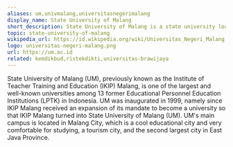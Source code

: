 ```yaml
---
aliases: um,univmalang,universitasnegerimalang
display_name: State University of Malang
short_description: State University of Malang is a state university located in Malang and Blitar, Indonesia.
topic: state-university-of-malang
wikipedia_url: https://id.wikipedia.org/wiki/Universitas_Negeri_Malang
logo: universitas-negeri-malang.png
url: https://um.ac.id
related: kemdikbud,ristekdikti,universitas-brawijaya
---
```

State University of Malang (UM), previously known as the Institute of Teacher Training and Education (IKIP) Malang, is one of the largest and well-known universities among 13 former Educational Personnel Education Institutions (LPTK) in Indonesia. UM was inaugurated in 1999, namely since IKIP Malang received an expansion of its mandate to become a university so that IKIP Malang turned into State University of Malang (UM). UM's main campus is located in Malang City, which is a cool educational city and very comfortable for studying, a tourism city, and the second largest city in East Java Province.

